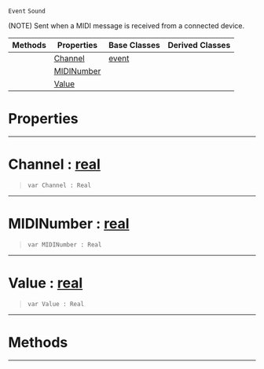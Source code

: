  `Event` `Sound`



(NOTE) Sent when a MIDI message is received from a connected device.

|Methods|Properties|Base Classes|Derived Classes|
|---|---|---|---|
| |[ Channel](https://github.com/PlasmaEngine/PlasmaDocs/blob/master/code_reference/class_reference/midievent.markdown#channel-plasma-engine-docu)|[event](https://github.com/PlasmaEngine/PlasmaDocs/blob/master/code_reference/class_reference/event.markdown)| |
| |[ MIDINumber](https://github.com/PlasmaEngine/PlasmaDocs/blob/master/code_reference/class_reference/midievent.markdown#midinumber-plasma-engine-d)| | |
| |[ Value](https://github.com/PlasmaEngine/PlasmaDocs/blob/master/code_reference/class_reference/midievent.markdown#value-plasma-engine-docume)| | |


 #  Properties


---  
 #  Channel : [real](https://github.com/PlasmaEngine/PlasmaDocs/blob/master/code_reference/lightning_base_types/real.markdown)

> 
> ``` lang=cpp, name=Lightning
> var Channel : Real


---  
 #  MIDINumber : [real](https://github.com/PlasmaEngine/PlasmaDocs/blob/master/code_reference/lightning_base_types/real.markdown)

> 
> ``` lang=cpp, name=Lightning
> var MIDINumber : Real


---  
 #  Value : [real](https://github.com/PlasmaEngine/PlasmaDocs/blob/master/code_reference/lightning_base_types/real.markdown)

> 
> ``` lang=cpp, name=Lightning
> var Value : Real


---  
 #  Methods


---  
 

 